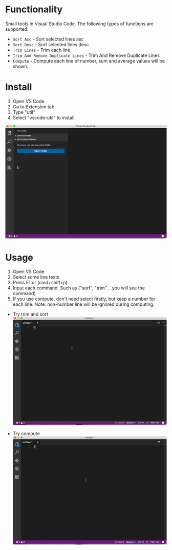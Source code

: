 # Functionality

Small tools in Visual Studio Code. The following types of functions are supported:

- `Sort Asc` - Sort selected lines asc
- `Sort Desc` - Sort selected lines desc
- `Trim Lines` - Trim each line
- `Trim And Remove Duplicate Lines` - Trim And Remove Duplicate Lines
- `Compute` - Compute each line of number, sum and average values will be shown.

# Install

1. Open VS Code
2. Go to Extension tab
3. Type "util"
4. Select "vscode-util" to install.

![Install animation](images/install.gif)

# Usage

1. Open VS Code
2. Select some line texts
3. Press F1 or (cmd+shift+p)
4. Input each command. Such as ("sort", "trim" .. you will see the command)
5. If you use compute, don't need select firstly, but keep a number for each line. Note: non-number line will be ignored during computing.

- Try trim and sort
![Usage animation](images/trimsort.gif)

- Try compute
![Usage animation](images/compute.gif)